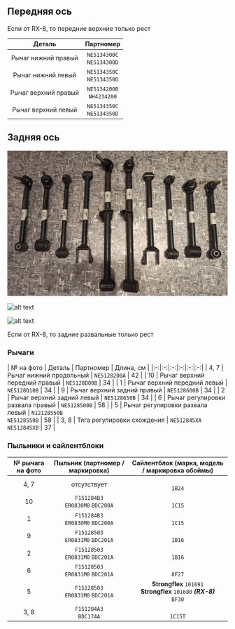 ## Передняя ось

Если от RX-8, то передние верхние только рест

| Деталь | Партномер |
|:-:|:-:|
| Рычаг нижний правый | `NE5134300C`<br>`NE5134300D` |
| Рычаг нижний левый | `NE5134350C`<br>`NE5134350D` |
| Рычаг верхний правый | `NE5134200B`<br>`NH4234200` |
| Рычаг верхний левый | `NE5134350C`<br>`NE5134350D` |

## Задняя ось

![alt text](img/рычаги_задняя_ось_1.jpg)

![alt text](img/рычаги_задняя_ось_2.jpg)

![alt text](img/рычаги_задняя_ось_3.jpg)

Если от RX-8, то задние развальные только рест

### Рычаги

| № на фото | Деталь | Партномер | Длина, см |
|:-:|:-:|:-:|:-:|:-:|:-:|
| 4, 7 | Рычаг нижний продольный | `NE5128200A` | 42 |
| 10 | Рычаг верхний передний правый | `NE5128D00B` | 34 |
| 1 | Рычаг верхний передний левый | `NE5128D10B` | 34 |
| 9 | Рычаг верхний задний правый | `NE5128600B` | 34 |
| 2 | Рычаг верхний задний левый | `NE5128650B` | 34 |
| 6 | Рычаг регулировки развала правый | `NE5128500B` | 58 |
| 5 | Рычаг регулировки развала левый  | `N12128550B`<br>`NE5128550B` | 58 |
| 3, 8 | Тяга регулировки схождения | `NE512845XA`<br>`NE512845XB` | 37 |

### Пыльники и сайлентблоки

| № рычага на фото | Пыльник (партномер / маркировка) | Сайлентблок (марка, модель / маркировка обоймы)
|:-:|:-:|:-:|
| 4, 7 | отсутствует | <br>`1B24` |
| 10 | `F151284B3`<br>`ER0830M0` `BDC200A` | <br>`1C15` |
| 1 | `F151284B3`<br>`ER0830M0` `BDC200A` | <br>`1C15` |
| 9 | `F15128503`<br>`ER0831M0` `BDC201A` | <br>`1B16` |
| 2 | `F15128503`<br>`ER0831M0` `BDC201A` | <br>`1B16` |
| 6 | `F15128503`<br>`ER0831M0` `BDC201A` | <br>`8F27` |
| 5 | `F15128503`<br>`ER0831M0` `BDC201A` | __Strongflex__ `101691`<br>__Strongflex__ `101680` ***(RX-8)***<br>`BF30` |
| 3, 8 | `F151284A3`<br>`BDC174A` | <br>`1C15T` |